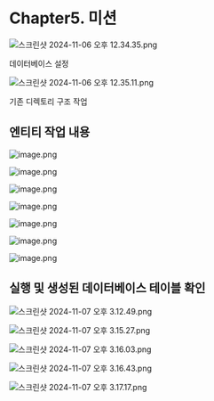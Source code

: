 # Chapter5. 미션

![스크린샷 2024-11-06 오후 12.34.35.png](Chapter5%20%E1%84%86%E1%85%B5%E1%84%89%E1%85%A7%E1%86%AB%20136703ef926c80f9b7e8dfd2100bf24b/%25E1%2584%2589%25E1%2585%25B3%25E1%2584%258F%25E1%2585%25B3%25E1%2584%2585%25E1%2585%25B5%25E1%2586%25AB%25E1%2584%2589%25E1%2585%25A3%25E1%2586%25BA_2024-11-06_%25E1%2584%258B%25E1%2585%25A9%25E1%2584%2592%25E1%2585%25AE_12.34.35.png)

데이터베이스 설정

![스크린샷 2024-11-06 오후 12.35.11.png](Chapter5%20%E1%84%86%E1%85%B5%E1%84%89%E1%85%A7%E1%86%AB%20136703ef926c80f9b7e8dfd2100bf24b/%25E1%2584%2589%25E1%2585%25B3%25E1%2584%258F%25E1%2585%25B3%25E1%2584%2585%25E1%2585%25B5%25E1%2586%25AB%25E1%2584%2589%25E1%2585%25A3%25E1%2586%25BA_2024-11-06_%25E1%2584%258B%25E1%2585%25A9%25E1%2584%2592%25E1%2585%25AE_12.35.11.png)

기존 디렉토리 구조 작업

## 엔티티 작업 내용

![image.png](Chapter5%20%E1%84%86%E1%85%B5%E1%84%89%E1%85%A7%E1%86%AB%20136703ef926c80f9b7e8dfd2100bf24b/image.png)

![image.png](Chapter5%20%E1%84%86%E1%85%B5%E1%84%89%E1%85%A7%E1%86%AB%20136703ef926c80f9b7e8dfd2100bf24b/image%201.png)

![image.png](Chapter5%20%E1%84%86%E1%85%B5%E1%84%89%E1%85%A7%E1%86%AB%20136703ef926c80f9b7e8dfd2100bf24b/image%202.png)

![image.png](Chapter5%20%E1%84%86%E1%85%B5%E1%84%89%E1%85%A7%E1%86%AB%20136703ef926c80f9b7e8dfd2100bf24b/image%203.png)

![image.png](Chapter5%20%E1%84%86%E1%85%B5%E1%84%89%E1%85%A7%E1%86%AB%20136703ef926c80f9b7e8dfd2100bf24b/image%204.png)

![image.png](Chapter5%20%E1%84%86%E1%85%B5%E1%84%89%E1%85%A7%E1%86%AB%20136703ef926c80f9b7e8dfd2100bf24b/image%205.png)

![image.png](Chapter5%20%E1%84%86%E1%85%B5%E1%84%89%E1%85%A7%E1%86%AB%20136703ef926c80f9b7e8dfd2100bf24b/image%206.png)

## 실행 및 생성된 데이터베이스 테이블 확인

![스크린샷 2024-11-07 오후 3.12.49.png](Chapter5%20%E1%84%86%E1%85%B5%E1%84%89%E1%85%A7%E1%86%AB%20136703ef926c80f9b7e8dfd2100bf24b/%25E1%2584%2589%25E1%2585%25B3%25E1%2584%258F%25E1%2585%25B3%25E1%2584%2585%25E1%2585%25B5%25E1%2586%25AB%25E1%2584%2589%25E1%2585%25A3%25E1%2586%25BA_2024-11-07_%25E1%2584%258B%25E1%2585%25A9%25E1%2584%2592%25E1%2585%25AE_3.12.49.png)

![스크린샷 2024-11-07 오후 3.15.27.png](Chapter5%20%E1%84%86%E1%85%B5%E1%84%89%E1%85%A7%E1%86%AB%20136703ef926c80f9b7e8dfd2100bf24b/%25E1%2584%2589%25E1%2585%25B3%25E1%2584%258F%25E1%2585%25B3%25E1%2584%2585%25E1%2585%25B5%25E1%2586%25AB%25E1%2584%2589%25E1%2585%25A3%25E1%2586%25BA_2024-11-07_%25E1%2584%258B%25E1%2585%25A9%25E1%2584%2592%25E1%2585%25AE_3.15.27.png)

![스크린샷 2024-11-07 오후 3.16.03.png](Chapter5%20%E1%84%86%E1%85%B5%E1%84%89%E1%85%A7%E1%86%AB%20136703ef926c80f9b7e8dfd2100bf24b/%25E1%2584%2589%25E1%2585%25B3%25E1%2584%258F%25E1%2585%25B3%25E1%2584%2585%25E1%2585%25B5%25E1%2586%25AB%25E1%2584%2589%25E1%2585%25A3%25E1%2586%25BA_2024-11-07_%25E1%2584%258B%25E1%2585%25A9%25E1%2584%2592%25E1%2585%25AE_3.16.03.png)

![스크린샷 2024-11-07 오후 3.16.43.png](Chapter5%20%E1%84%86%E1%85%B5%E1%84%89%E1%85%A7%E1%86%AB%20136703ef926c80f9b7e8dfd2100bf24b/%25E1%2584%2589%25E1%2585%25B3%25E1%2584%258F%25E1%2585%25B3%25E1%2584%2585%25E1%2585%25B5%25E1%2586%25AB%25E1%2584%2589%25E1%2585%25A3%25E1%2586%25BA_2024-11-07_%25E1%2584%258B%25E1%2585%25A9%25E1%2584%2592%25E1%2585%25AE_3.16.43.png)

![스크린샷 2024-11-07 오후 3.17.17.png](Chapter5%20%E1%84%86%E1%85%B5%E1%84%89%E1%85%A7%E1%86%AB%20136703ef926c80f9b7e8dfd2100bf24b/%25E1%2584%2589%25E1%2585%25B3%25E1%2584%258F%25E1%2585%25B3%25E1%2584%2585%25E1%2585%25B5%25E1%2586%25AB%25E1%2584%2589%25E1%2585%25A3%25E1%2586%25BA_2024-11-07_%25E1%2584%258B%25E1%2585%25A9%25E1%2584%2592%25E1%2585%25AE_3.17.17.png)
